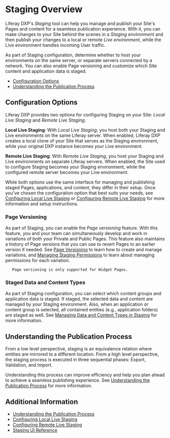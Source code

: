 # Staging Overview

Liferay DXP's *Staging* tool can help you manage and publish your Site's Pages and content for a seamless publication experience. With it, you can make changes to your Site behind the scenes in a *Staging environment* and then publish your changes to a local or remote *Live environment*, while the Live environment handles incoming User traffic.

As part of Staging configuration, determine whether to host your environments on the same server, or separate servers connected by a network. You can also enable Page versioning and customize which Site content and application data is staged.

* [Configuration Options](#staging-configuration-options)
* [Understanding the Publication Process](#understanding-the-publication-process)

## Configuration Options

Liferay DXP provides two options for configuring Staging on your Site: *Local Live Staging* and *Remote Live Staging*.

**Local Live Staging**: With *Local Live Staging*, you host both your Staging and Live environments on the same Liferay server. When enabled, Liferay DXP creates a local clone of your Site that serves as the Staging environment, while your original DXP instance becomes your Live environment.

**Remote Live Staging**: With *Remote Live Staging*, you host your Staging and Live environments on separate Liferay servers. When enabled, the Site used to configure Staging becomes your Staging environment, while the configured remote server becomes your Live environment.

While both options use the same interface for managing and publishing staged Pages, applications, and content, they differ in their setup. Once you've chosen the configuration option that best suits your needs, see [Configuring Local Live Staging](./configuring-local-live-staging.md) or [Configuring Remote Live Staging](./configuring-remote-live-staging.md) for more information and setup instructions.

### Page Versioning

As part of Staging, you can enable the *Page versioning* feature. With this feature, you and your team can simultaneously develop and work in variations of both your Private and Public Pages. This feature also maintains a history of Page versions that you can use to revert Pages to an earlier version if needed. See [Page Versioning](./page-versioning.md) to learn how to create and manage variations, and [Managing Staging Permissions](./managing-staging-permissions.md) to learn about managing permissions for each variation.

```note::
   Page versioning is only supported for Widget Pages.
```

### Staged Data and Content Types

As part of Staging configuration, you can select which content groups and application data is staged. If staged, the selected data and content are managed by your Staging environment. Also, when an application or content group is selected, all contained entities (e.g., application folders) are staged as well. See [Managing Data and Content Types in Staging](./managing-data-and-content-types-in-staging.md) for more information.

## Understanding the Publication Process

From a low level perspective, staging is an equivalence relation where entities are mirrored to a different location. From a high level perspective, the staging process is executed in three sequential phases: Export, Validation, and Import.

Understanding this process can improve efficiency and help you plan ahead to achieve a seamless publishing experience. See [Understanding the Publication Process](./understanding-the-publication-process.md) for more information.

## Additional Information

* [Understanding the Publication Process](./understanding-the-publication-process.md)
* [Configuring Local Live Staging](./configuring-local-live-staging.md)
* [Configuring Remote Live Staging](./configuring-remote-live-staging.md)
* [Staging UI Reference](./staging-ui-reference.md)

